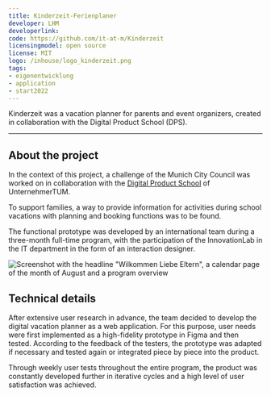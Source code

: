 ```yaml
---
title: Kinderzeit-Ferienplaner
developer: LHM
developerlink: 
code: https://github.com/it-at-m/Kinderzeit
licensingmodel: open source
license: MIT
logo: /inhouse/logo_kinderzeit.png
tags:
- eigenentwicklung
- application
- start2022
---
```


Kinderzeit was a vacation planner for parents and event organizers, created in collaboration with the Digital Product School (DPS).

---

## About the project


In the context of this project, a challenge of the Munich City Council was worked on in collaboration with the [Digital Product School](https://www.digitalproductschool.io) of UnternehmerTUM.

To support families, a way to provide information for activities during school vacations with planning and booking functions was to be found.

The functional prototype was developed by an international team during a three-month full-time program, with the participation of the InnovationLab in the IT department in the form of an interaction designer.

![Screenshot with the headline "Wilkommen Liebe Eltern", a calendar page of the month of August and a program overview](/inhouse/Kinderzeit_screenshot.jpg)

## Technical details

After extensive user research in advance, the team decided to develop the digital vacation planner as a web application. For this purpose, user needs were first implemented as a high-fidelity prototype in Figma and then tested. According to the feedback of the testers, the prototype was adapted if necessary and tested again or integrated piece by piece into the product.

Through weekly user tests throughout the entire program, the product was constantly developed further in iterative cycles and a high level of user satisfaction was achieved. 
